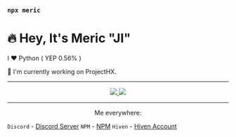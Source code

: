 ### `npx meric`

# 🔥 Hey, It's Meric "JI"

I ❤️ Python ( YEP 0.56% )

🔭 I'm currently working on ProjectHX.

---
<p align="center">
<a href="https://discord.com/users/455384255774720011">
  <img src="https://lanyard-profile-readme.vercel.app/api/455384255774720011"/>
</a>
  
<img src="https://github-readme-stats.vercel.app/api/top-langs/?username=jiprettycool&layout=compact&text_color=fe9cd8&title_color=fe9cd8&bg_color=0d1117&count_private=true&include_all_commits=true&hide_border=true&langs_count=10"/>
</p>

---

<p align="center">
Me everywhere:
</p>

`Discord` - [Discord Server](https://discord.gg/ZQSHn9b)
`NPM` - [NPM](https://www.npmjs.com/~jiprettycool)
`Hiven` - [Hiven Account](https://app.hiven.io/@meric)

